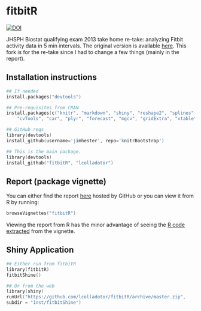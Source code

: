 fitbitR
=======
[![DOI](https://zenodo.org/badge/12758039.svg)](https://zenodo.org/badge/latestdoi/12758039)

JHSPH Biostat qualifying exam 2013 take home re-take: analyzing Fitbit activity data in 5 min intervals. The original version is available [here](https://github.com/russojhsph/fitbitR). This fork is for the re-take since I had to change a few things (mainly in the report).


## Installation instructions

```S
## If needed
install.packages("devtools")

## Pre-requisites from CRAN
install.packages(c("knitr", "markdown", "shiny", "reshape2", "splines", "xts", "randomForest",
	"cvTools", "car", "plyr", "forecast", "mgcv", "gridExtra", "xtable", "ggplot2"))

## GitHub reqs
library(devtools)
install_github(username='jimhester', repo='knitrBootstrap')

## This is the main package.
library(devtools)
install_github("fitbitR", "lcolladotor")
```

## Report (package vignette)

You can either find the report [here](https://github.com/lcolladotor/fitbitR/blob/master/inst/doc/fitbitR-lcolladotor.pdf) hosted by GitHub or you can view it from R by running:


```S
browseVignettes("fitbitR")
```

Viewing the report from R has the minor advantage of seeing the [R code extracted](https://github.com/lcolladotor/fitbitR/blob/master/inst/doc/fitbitR-lcolladotor.R) from the vignette.

## Shiny Application


```S
## Either run from fitbitR
library(fitbitR)
fitbitShine()

## Or from the web
library(shiny)
runUrl("https://github.com/lcolladotor/fitbitR/archive/master.zip",
subdir = "inst/fitbitShine")
```
